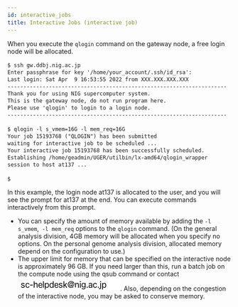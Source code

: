 ```yaml
---
id: interactive_jobs
title: Interactive Jobs (interactive job)
---
```


When you execute the `qlogin` command on the gateway node, a free login node will be allocated.


```
$ ssh gw.ddbj.nig.ac.jp
Enter passphrase for key '/home/your_account/.ssh/id_rsa': 
Last login: Sat Apr  9 16:53:55 2022 from XXX.XXX.XXX.XXX
---------------------------------------------------------------------
Thank you for using NIG supercomputer system.
This is the gateway node, do not run program here.
Please use 'qlogin' to login to a login node.
---------------------------------------------------------------------

$ qlogin -l s_vmem=16G -l mem_req=16G
Your job 15193768 ("QLOGIN") has been submitted
waiting for interactive job to be scheduled ...
Your interactive job 15193768 has been successfully scheduled.
Establishing /home/geadmin/UGER/utilbin/lx-amd64/qlogin_wrapper session to host at137 ...

$
```

In this example, the login node at137 is allocated to the user, and you will see the prompt for at137 at the end.
You can execute commands interactively from this prompt.

- You can specify the amount of memory available by adding the `-l s_vmem`,` -l mem_req` options to the `qlogin` command. (On the general analysis division, 4GB memory will be allocated when you specify no options. On the personal genome analysis division, allocated memory depend on the configuration to use.)
- The upper limit for memory that can be specified on the interactive node is approximately 96 GB. If you need larger than this, run a batch job on the compute node using the qsub command or contact ![](sc-helpdesk.png). Also, depending on the congestion of the interactive node, you may be asked to conserve memory.

